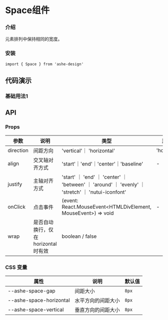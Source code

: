 #  Space组件

### 介绍

元素排列中保持相同的宽度。

### 安装

```
import { Space } from 'ashe-design'
```

## 代码演示

### 基础用法1



## API

### Props

| 参数         | 说明                    | 类型                                                                                         | 默认值              |
|--------------|-------------------------|--------------------------------------------------------------------------------------------|------------------|
| direction    | 间距方向  | 'vertical'｜ 'horizontal' |'horizontal' |
| align        |交叉轴对齐方式| 'start'｜'end'｜'center'｜'baseline' | -                
| justify | 主轴对齐方式 | 'start' ｜ 'end' ｜ 'center' ｜ 'between' ｜ 'around' ｜ 'evenly' ｜ 'stretch' ｜ 'nutui-iconfont' | 
| onClick          | 点击事件  | (event: React.MouseEvent<HTMLDivElement, MouseEvent>) => void | -                |
| wrap          | 是否自动换行，仅在 horizontal 时有效  | boolean  / false                                                                           |                  |

### CSS 变量

| 属性             | 说明               | 默认值      |
| ---------------- | ------------------ | ----------- |
| --ashe-space-gap          | 间距大小           | `8px`       |
| --ashe-space-horizontal | 水平方向的间距大小 | `8px`   |
| --ashe-space-vertical   | 垂直方向的间距大小 | `8px`   |
